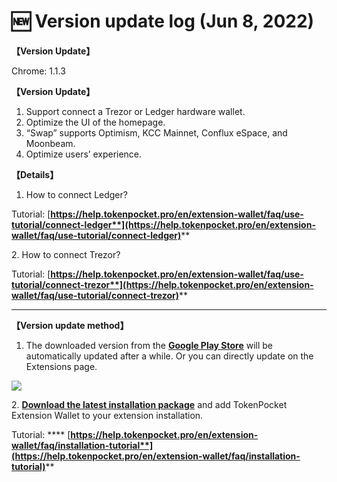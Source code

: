 # 🆕 Version update log (Jun 8, 2022)

**【Version Update】**&#x20;

Chrome: 1.1.3



**【Version Update】**

1. Support connect a Trezor or Ledger hardware wallet.
2. Optimize the UI of the homepage.
3. “Swap” supports Optimism, KCC Mainnet, Conflux eSpace, and Moonbeam.
4. Optimize users’ experience.



**【Details】**

1. How to connect Ledger?

Tutorial: [**https://help.tokenpocket.pro/en/extension-wallet/faq/use-tutorial/connect-ledger**](https://help.tokenpocket.pro/en/extension-wallet/faq/use-tutorial/connect-ledger)****

2\. How to connect Trezor?

Tutorial: [**https://help.tokenpocket.pro/en/extension-wallet/faq/use-tutorial/connect-trezor**](https://help.tokenpocket.pro/en/extension-wallet/faq/use-tutorial/connect-trezor)****

****

**【Version update method】‌**

1. The downloaded version from the [**Google Play Store**](https://chrome.google.com/webstore/detail/tokenpocket/mfgccjchihfkkindfppnaooecgfneiii?hl=en-us) will be automatically updated after a while. Or you can directly update on the Extensions page.

![](<../../.gitbook/assets/组 6.png>)

2\. [**Download the latest installation package**](https://extension.tokenpocket.pro/#/) and add TokenPocket Extension Wallet to your extension installation.&#x20;

Tutorial: **** [**https://help.tokenpocket.pro/en/extension-wallet/faq/installation-tutorial**](https://help.tokenpocket.pro/en/extension-wallet/faq/installation-tutorial)****
